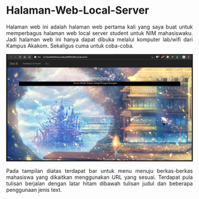 # Halaman-Web-Local-Server

<p align="justify">Halaman web ini adalah halaman web pertama kali yang saya buat untuk memperbagus halaman web local server student untuk NIM mahasiswaku. Jadi halaman web ini hanya dapat dibuka melalui komputer lab/wifi dari Kampus Akakom. Sekaligus cuma untuk coba-coba.</p>

<p align="center">
  <img src="https://github.com/dioob/Halaman-Web-Local-Server/blob/master/Screenshot_496.png">
</p>

<p align="justify">Pada tampilan diatas terdapat bar untuk menu menuju berkas-berkas mahasiswa yang dikaitkan menggunakan URL yang sesuai. Terdapat pula tulisan berjalan dengan latar hitam dibawah tulisan judul dan beberapa penggunaan jenis text.</p>
